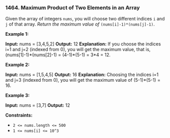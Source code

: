 ### 1464\. Maximum Product of Two Elements in an Array

Given the array of integers `nums`, you will choose two different indices `i` and `j` of that array. _Return the maximum value of_ `(nums[i]-1)*(nums[j]-1)`.

**Example 1:**

**Input:** nums = \[3,4,5,2\]
**Output:** 12 
**Explanation:** If you choose the indices i=1 and j=2 (indexed from 0), you will get the maximum value, that is, (nums\[1\]-1)\*(nums\[2\]-1) = (4-1)\*(5-1) = 3\*4 = 12. 

**Example 2:**

**Input:** nums = \[1,5,4,5\]
**Output:** 16
**Explanation:** Choosing the indices i=1 and j=3 (indexed from 0), you will get the maximum value of (5-1)\*(5-1) = 16.

**Example 3:**

**Input:** nums = \[3,7\]
**Output:** 12

**Constraints:**

*   `2 <= nums.length <= 500`
*   `1 <= nums[i] <= 10^3`
